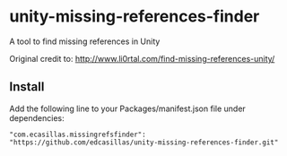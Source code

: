# unity-missing-references-finder
A tool to find missing references in Unity

Original credit to: http://www.li0rtal.com/find-missing-references-unity/

## Install ##

Add the following line to your Packages/manifest.json file under dependencies:

    "com.ecasillas.missingrefsfinder": "https://github.com/edcasillas/unity-missing-references-finder.git"

